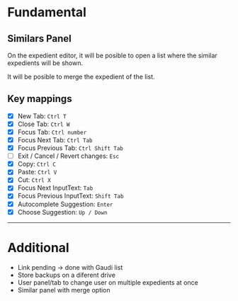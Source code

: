 # Fundamental

## Similars Panel
On the expedient editor,
it will be posible to open a list
where the similar expedients will be shown.

It will be posible to merge the expedient of the list.

## Key mappings

- [x] New Tab: `Ctrl T`
- [x] Close Tab: `Ctrl W`
- [x] Focus Tab: `Ctrl number`
- [x] Focus Next Tab: `Ctrl Tab`
- [x] Focus Previous Tab: `Ctrl Shift Tab`  
- [ ] Exit / Cancel / Revert changes: `Esc`
- [x] Copy: `Ctrl C`
- [x] Paste: `Ctrl V`
- [x] Cut: `Ctrl X`
- [x] Focus Next InputText: `Tab`
- [x] Focus Previous InputText: `Shift Tab`
- [x] Autocomplete Suggestion: `Enter`
- [x] Choose Suggestion: `Up / Down`

---
# Additional

- Link pending -> done with Gaudi list
- Store backups on a diferent drive
- User panel/tab to change user on multiple expedients at once
- Similar panel with merge option




